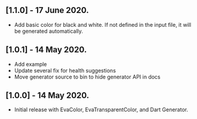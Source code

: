 ## [1.1.0] - 17 June 2020.

* Add basic color for black and white. If not defined in the input file, it will be generated 
  automatically.

## [1.0.1] - 14 May 2020.

* Add example
* Update several fix for health suggestions
* Move generator source to bin to hide generator API in docs

## [1.0.0] - 14 May 2020.

* Initial release with EvaColor, EvaTransparentColor, and Dart
  Generator.
